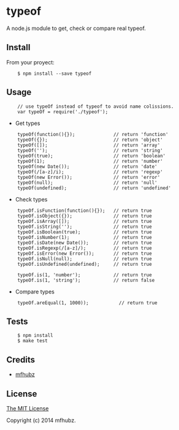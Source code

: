 # typeof #

A node.js module to get, check or compare real typeof.

## Install ##

From your proyect:

```
    $ npm install --save typeof
```

## Usage ##

```
    // use typeOf instead of typeof to avoid name colissions.
    var typeOf = require('./typeof');

```
  - Get types

```
    typeOf(function(){});              // return 'function'
    typeOf({});                        // return 'object'
    typeOf([]);                        // return 'array'
    typeOf('');                        // return 'string'
    typeOf(true);                      // return 'boolean'
    typeOf(1);                         // return 'number'
    typeOf(new Date());                // return 'date'
    typeOf(/[a-z]/i);                  // return 'regexp'
    typeOf(new Error());               // return 'error'
    typeOf(null);                      // return 'null'
    typeOf(undefined);                 // return 'undefined'
```

  - Check types

```
    typeOf.isFunction(function(){});   // return true
    typeOf.isObject({});               // return true
    typeOf.isArray([]);                // return true
    typeOf.isString('');               // return true
    typeOf.isBoolean(true);            // return true
    typeOf.isNumber(1);                // return true
    typeOf.isDate(new Date());         // return true
    typeOf.isRegexp(/[a-z]/);          // return true
    typeOf.isError(new Error());       // return true
    typeOf.isNull(null);               // return true
    typeOf.isUndefined(undefined);     // return true
    
    typeOf.is(1, 'number');            // return true
    typeOf.is(1, 'string');            // return false
```

  - Compare types

```    
    typeOf.areEqual(1, 1000));           // return true
```

## Tests ##

```
    $ npm install
    $ make test
```

## Credits

  - [mfhubz](http://github.com/mfhubz)

## License

[The MIT License](http://opensource.org/licenses/MIT)

Copyright (c) 2014 mfhubz.
